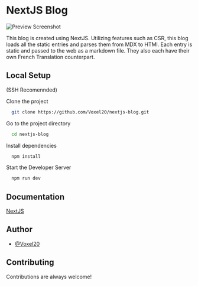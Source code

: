 # NextJS Blog
![Preview Screenshot](https://images.ctfassets.net/gpz0vzuizl3q/2u7VmOSs40JfUPRrp9uzM/7f94c360151ccac8e1de948c865be870/Screenshot_4.png?h=250)

This blog is created using NextJS.  Utilizing features such as CSR, this blog loads all the static entries and parses them from MDX to HTMl.  Each entry is static and passed to the web as a markdown file.  They also each have their own French Translation counterpart. 

## Local Setup
(SSH Recomennded)

Clone the project

```bash
  git clone https://github.com/Voxel20/nextjs-blog.git
```

Go to the project directory

```bash
  cd nextjs-blog
```

Install dependencies

```bash
  npm install
```

Start the Developer Server

```bash
  npm run dev
```

## Documentation

[NextJS](https://nextjs.org/docs/getting-started)
## Author
- [@Voxel20](https://www.github.com/voxel20)


## Contributing

Contributions are always welcome!
